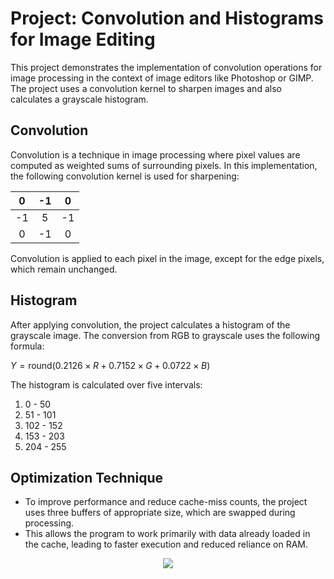 # Project: Convolution and Histograms for Image Editing

This project demonstrates the implementation of convolution operations for image processing in the context of image editors like Photoshop or GIMP. The project uses a convolution kernel to sharpen images and also calculates a grayscale histogram.

## Convolution
Convolution is a technique in image processing where pixel values are computed as weighted sums of surrounding pixels. In this implementation, the following convolution kernel is used for sharpening:

| 0 | -1 | 0 |
|:--------:|:--------:|:--------:|
|  -1  |  5  |  -1  |
|  0  |  -1  |  0  |


Convolution is applied to each pixel in the image, except for the edge pixels, which remain unchanged.

## Histogram
After applying convolution, the project calculates a histogram of the grayscale image. The conversion from RGB to grayscale uses the following formula:

$Y = \text{round}(0.2126 \times R + 0.7152 \times G + 0.0722 \times B)$

The histogram is calculated over five intervals:

1. 0 - 50
2. 51 - 101
3. 102 - 152
4. 153 - 203
5. 204 - 255

## Optimization Technique
* To improve performance and reduce cache-miss counts, the project uses three buffers of appropriate size, which are swapped during processing.
* This allows the program to work primarily with data already loaded in the cache, leading to faster execution and reduced reliance on RAM.


<p align="center">
  <img src="https://hazelcast.com/wp-content/uploads/2021/12/7_CacheMiss_1.png">
</p>


